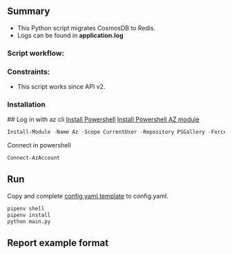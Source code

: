 ## Summary

* This Python script migrates CosmosDB to Redis.
* Logs can be found in **application.log**


### Script workflow:


### Constraints:
* This script works since API v2.

### Installation
## Log in with az cli
[Install Powershell](https://learn.microsoft.com/en-us/powershell/scripting/install/install-debian?view=powershell-7.2)
[Install Powershell AZ module](https://learn.microsoft.com/en-us/powershell/azure/install-az-ps?view=azps-8.3.0)
``` powershell
Install-Module -Name Az -Scope CurrentUser -Repository PSGallery -Force
```
Connect in powershell
``` powershell
Connect-AzAccount
```

## Run
Copy and complete [config.yaml.template](config.yaml.template) to config.yaml.
``` bash
pipenv shell
pipenv install
python main.py
```

## Report example format
